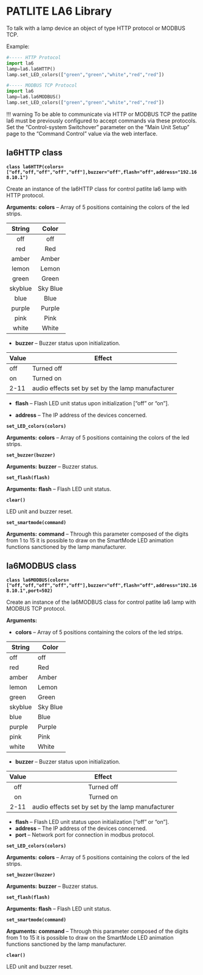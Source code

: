 # PATLITE LA6 Library

To talk with a lamp device an object of type HTTP protocol or MODBUS TCP.

Example:

```py
#----- HTTP Protocol
import la6
lamp=la6.la6HTTP()
lamp.set_LED_colors(["green","green","white","red","red"])

#----- MODBUS TCP Protocol
import la6
lamp=la6.la6MODBUS()
lamp.set_LED_colors(["green","green","white","red","red"])
```

!!! warning
	To be able to communicate via HTTP or MODBUS TCP the patlite la6 must be previously configured to accept commands via these protocols. Set the “Control-system Switchover” parameter on the “Main Unit Setup” page to the “Command Control” value via the web interface.

## la6HTTP class

**`class la6HTTP(colors=["off,"off,"off","off","off"],buzzer="off",flash="off",address="192.168.10.1")`**

Create an instance of the la6HTTP class for control patlite la6 lamp with HTTP protocol.


**Arguments:**  **colors** – Array of 5 positions containing the colors of the led strips.

|  String |   Color  |
|:-------:|:--------:|
| off     | off      |
| red     | Red      |
| amber   | Amber    |
| lemon   | Lemon    |
| green   | Green    |
| skyblue | Sky Blue |
| blue    | Blue     |
| purple  | Purple   |
| pink    | Pink     |
| white   | White    |

-	**buzzer** – Buzzer status upon initialization.

| Value | Effect                                            |
|-------|---------------------------------------------------|
| off   | Turned off                                        |
| on    | Turned on                                         |
| 2-11  | audio effects set by set by the lamp manufacturer |

-	**flash** – Flash LED unit status upon initialization [“off” or “on”].


-	**address** – The IP address of the devices concerned.



**`set_LED_colors(colors)`**

**Arguments:** **colors** – Array of 5 positions containing the colors of the led strips.



**`set_buzzer(buzzer)`**

**Arguments:** **buzzer** – Buzzer status.



**`set_flash(flash)`**

**Arguments:** **flash** – Flash LED unit status.



**`clear()`**

LED unit and buzzer reset.


**`set_smartmode(command)`**

**Arguments:** **command** – Through this parameter composed of the digits from 1 to 15 it is possible to draw on the SmartMode LED animation functions sanctioned by the lamp manufacturer.


## la6MODBUS class


**`class la6MODBUS(colors=["off,"off,"off","off","off"],buzzer="off",flash="off",address="192.168.10.1",port=502)`**

Create an instance of the la6MODBUS class for control patlite la6 lamp with MODBUS TCP protocol.

**Arguments:** 

-	**colors** – Array of 5 positions containing the colors of the led strips.

  | String  | Color    |
|---------|----------|
| off     | off      |
| red     | Red      |
| amber   | Amber    |
| lemon   | Lemon    |
| green   | Green    |
| skyblue | Sky Blue |
| blue    | Blue     |
| purple  | Purple   |
| pink    | Pink     |
| white   | White    |


-	**buzzer** – Buzzer status upon initialization.

 | Value |                       Effect                      |
|:-----:|:-------------------------------------------------:|
| off   | Turned off                                        |
| on    | Turned on                                         |
| 2-11  | audio effects set by set by the lamp manufacturer |


-	**flash** – Flash LED unit status upon initialization [“off” or “on”].
-	**address** – The IP address of the devices concerned.
-	**port** – Network port for connection in modbus protocol.



**`set_LED_colors(colors)`**

**Arguments:** **colors** – Array of 5 positions containing the colors of the led strips.



**`set_buzzer(buzzer)`**

**Arguments:**  **buzzer** – Buzzer status.



**`set_flash(flash)`**

**Arguments:** **flash** – Flash LED unit status.



**`set_smartmode(command)`**

**Arguments:** **command** – Through this parameter composed of the digits from 1 to 15 it is possible to draw on the SmartMode LED animation functions sanctioned by the lamp manufacturer.



**`clear()`**

LED unit and buzzer reset.
<!--stackedit_data:
eyJoaXN0b3J5IjpbLTExNjEwMzgzNTcsLTgzOTEzNTU5OV19
-->
